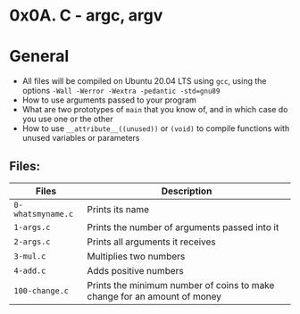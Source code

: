 # 0x0A. C - argc, argv
# General

* All files will be compiled on Ubuntu 20.04 LTS using `gcc`, using the options `-Wall -Werror -Wextra -pedantic -std=gnu89`
* How to use arguments passed to your program
* What are two prototypes of `main` that you know of, and in which case do you use one or the other
* How to use `__attribute__((unused))` or `(void)` to compile functions with unused variables or parameters

## Files:

|Files     | Description|
|----------|------------|
|`0-whatsmyname.c`|Prints its name|
|`1-args.c`|Prints the number of arguments passed into it|
|`2-args.c`|Prints all arguments it receives|
|`3-mul.c`|Multiplies two numbers|
|`4-add.c`|Adds positive numbers|
|`100-change.c`|Prints the minimum number of coins to make change for an amount of money|